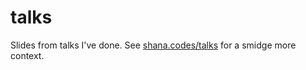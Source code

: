 # talks

Slides from talks I've done. See [shana.codes/talks](https://shana.codes/talks/) for a smidge more context.
